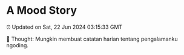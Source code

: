 # A Mood Story

⏰ Updated on Sat, 22 Jun 2024 03:15:33 GMT

💭 Thought: Mungkin membuat catatan harian tentang pengalamanku ngoding.


